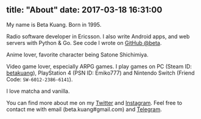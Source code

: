 title: "About"
date:  2017-03-18 16:31:00
---
My name is Beta Kuang. Born in 1995.

Radio software developer in Ericsson. I also write Android apps, and web servers with Python & Go. See code I wrote on [GitHub @beta](https://github.com/beta).

Anime lover, favorite character being Satone Shichimiya.

Video game lover, especially ARPG games. I play games on PC (Steam ID: [betakuang](https://steamcommunity.com/id/betakuang)), PlayStation 4 (PSN ID: Emiko777) and Nintendo Switch (Friend Code: `SW-6012-2386-6141`).

I love matcha and vanilla.

You can find more about me on my [Twitter](https://twitter.com/betakuang) and [Instagram](https://instagram.com/betakuang). Feel free to contact me with email (beta.kuang#gmail.com) and [Telegram](https://t.me/betakuang).
